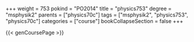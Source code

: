 +++
weight = 753
pokind = "PO2014"
title = "physics753"
degree = "msphysik2"
parents = ["physics70c"]
tags = ["msphysik2", "physics753", "physics70c"]
categories = ["course"]
bookCollapseSection = false
+++

{{< genCoursePage >}}
